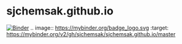 # sjchemsak.github.io
[![Binder](https://mybinder.org/badge_logo.svg)](https://mybinder.org/v2/gh/sjchemsak/sjchemsak.github.io/master)
.. image:: https://mybinder.org/badge_logo.svg
 :target: https://mybinder.org/v2/gh/sjchemsak/sjchemsak.github.io/master
